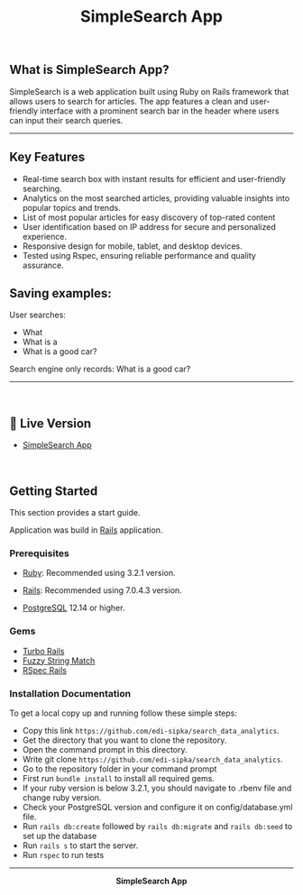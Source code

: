 <p align="center">
  <h1 align="center"> SimpleSearch App
 </h1>
  
<br>


## What is SimpleSearch App?
SimpleSearch is a web application built using Ruby on Rails framework that allows users to search for articles. The app features a clean and user-friendly interface with a prominent search bar in the header where users can input their search queries.

 <hr>

 ## Key Features

- Real-time search box with instant results for efficient and user-friendly searching.
- Analytics on the most searched articles, providing valuable insights into popular topics and trends.
- List of most popular articles for easy discovery of top-rated content
- User identification based on IP address for secure and personalized experience.
- Responsive design for mobile, tablet, and desktop devices.
- Tested using Rspec, ensuring reliable performance and quality assurance.

 ## Saving examples:
 User searches:
 -  What
 - What is a 
 - What is a good car?

 Search engine only records: What is a good car?
 
 <hr>

<br>

## 🚀 Live Version <a name="live-demo"></a>

- [SimpleSearch App]()

<br>

## Getting Started

This section provides a start guide.

Application was build in [Rails](https://rubyonrails.org/) application.

### Prerequisites

- [Ruby](https://www.ruby-lang.org/en/): Recommended using 3.2.1 version.

- [Rails](https://yarnpkg.com/): Recommended using 7.0.4.3 version.

- [PostgreSQL](https://www.postgresql.org/) 12.14 or higher.

### Gems
- [Turbo Rails](https://github.com/hotwired/turbo-rails)
- [Fuzzy String Match](https://github.com/kiyoka/fuzzy-string-match) 
- [RSpec Rails](https://github.com/rspec/rspec-rails) 

### Installation Documentation

To get a local copy up and running follow these simple steps:

- Copy this link `https://github.com/edi-sipka/search_data_analytics`. 
- Get the directory that you want to clone the repository.
- Open the command prompt in this directory.
- Write git clone `https://github.com/edi-sipka/search_data_analytics`.
- Go to the repository folder in your command prompt
- First run `bundle install` to install all required gems. 
- If your ruby version is below 3.2.1, you should navigate to .rbenv file and change ruby version.
- Check your PostgreSQL version and configure it on config/database.yml file.
- Run `rails db:create` followed by `rails db:migrate` and `rails db:seed` to set up the database
- Run `rails s` to start the server.
- Run `rspec` to run tests

<hr>

<p align="center">
  <strong>SimpleSearch App</strong> 
</p>